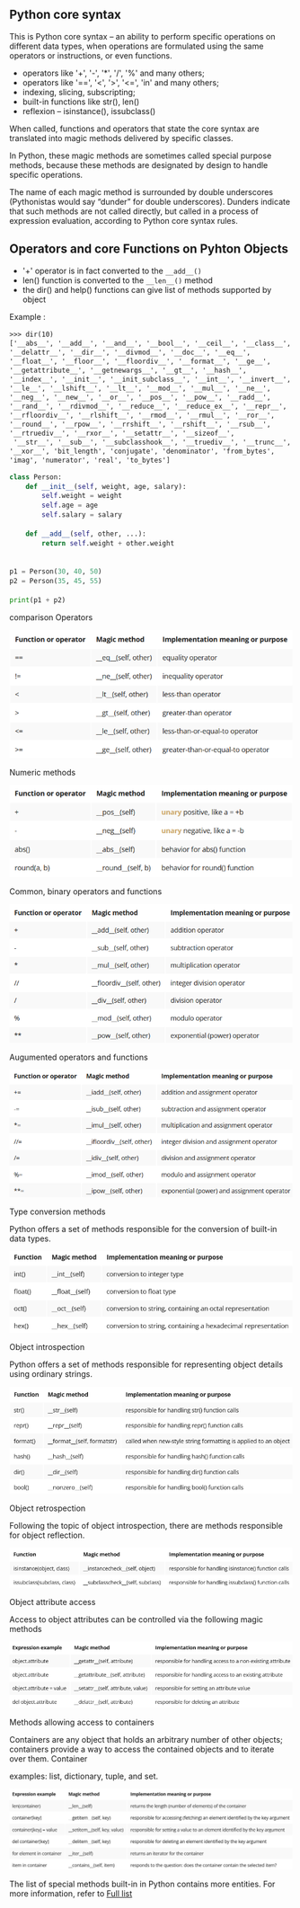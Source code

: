 ## Python core syntax
This is Python core syntax – an ability to perform specific operations on different data types, when operations are formulated using the same operators or instructions, or even functions.
- operators like '+', '-', '*', '/', '%' and many others;
- operators like '==', '<', '>', '<=', 'in' and many others;
- indexing, slicing, subscripting;
- built-in functions like str(), len()
- reflexion – isinstance(), issubclass()

When called, functions and operators that state the core syntax are translated into magic methods delivered by specific classes.

In Python, these magic methods are sometimes called special purpose methods, because these methods are designated by design to handle specific operations. 

The name of each magic method is surrounded by double underscores (Pythonistas would say “dunder” for double underscores). Dunders indicate that such methods are not called directly, but called in a process of expression evaluation, according to Python core syntax rules.

## Operators and core Functions on Pyhton Objects
-  '+' operator is in fact converted to the `__add__()`
-  len() function is converted to the `__len__()` method
-  the dir() and help() functions can give list of methods supported by object 

Example :
```
>>> dir(10)
['__abs__', '__add__', '__and__', '__bool__', '__ceil__', '__class__', '__delattr__', '__dir__', '__divmod__', '__doc__', '__eq__', '__float__', '__floor__', '__floordiv__', '__format__', '__ge__', '__getattribute__', '__getnewargs__', '__gt__', '__hash__', '__index__', '__init__', '__init_subclass__', '__int__', '__invert__', '__le__', '__lshift__', '__lt__', '__mod__', '__mul__', '__ne__', '__neg__', '__new__', '__or__', '__pos__', '__pow__', '__radd__', '__rand__', '__rdivmod__', '__reduce__', '__reduce_ex__', '__repr__', '__rfloordiv__', '__rlshift__', '__rmod__', '__rmul__', '__ror__', '__round__', '__rpow__', '__rrshift__', '__rshift__', '__rsub__', '__rtruediv__', '__rxor__', '__setattr__', '__sizeof__',
 '__str__', '__sub__', '__subclasshook__', '__truediv__', '__trunc__', '__xor__', 'bit_length', 'conjugate', 'denominator', 'from_bytes', 'imag', 'numerator', 'real', 'to_bytes']
```

```python
class Person:
    def __init__(self, weight, age, salary):
        self.weight = weight
        self.age = age
        self.salary = salary

    def __add__(self, other, ...):
        return self.weight + other.weight


p1 = Person(30, 40, 50)
p2 = Person(35, 45, 55)

print(p1 + p2)
```
comparison Operators

![comparison Operators](comparison_operators.png)

Numeric methods

![Unary Operators](Unary_operators.png)

Common, binary operators and functions

![Binary Operators](binary_operators.png)

Augumented operators and functions

![Augumented Operators](augumented_operators.png)

Type conversion methods

Python offers a set of methods responsible for the conversion of built-in data types.

![Type conversion methods](type_conversion_methods.png)

Object introspection

Python offers a set of methods responsible for representing object details using ordinary strings.

![Object introspection](object_introspection.png)

Object retrospection

Following the topic of object introspection, there are methods responsible for object reflection.

![Object retrospection](object_retrospection.png)

Object attribute access

Access to object attributes can be controlled via the following magic methods

![Object attribute access](object_attribute.png)

Methods allowing access to containers

Containers are any object that holds an arbitrary number of other objects; containers provide a way to access the contained objects and to iterate over them. Container 

examples: list, dictionary, tuple, and set.

![Methods allowing access to containers](access_containers.png)

The list of special methods built-in in Python contains more entities. For more information, refer to [Full list](https://docs.python.org/3/reference/datamodel.html#special-method-names.)